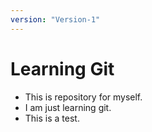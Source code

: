 ```yaml
---
version: "Version-1"
---
```


# Learning Git
- This is repository for myself.
- I am just learning git.
- This is a test.
